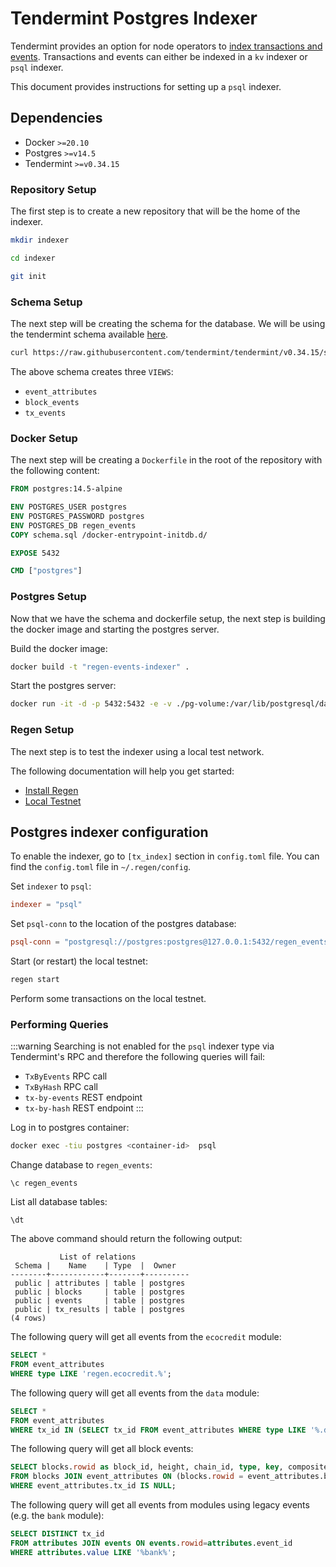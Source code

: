 # Tendermint Postgres Indexer

Tendermint provides an option for node operators to [index transactions and events](https://docs.tendermint.com/v0.34/app-dev/indexing-transactions.html). Transactions and events can either be indexed in a `kv` indexer or `psql` indexer.

This document provides instructions for setting up a `psql` indexer.

## Dependencies

- Docker `>=20.10`
- Postgres `>=v14.5`
- Tendermint `>=v0.34.15`

### Repository Setup

The first step is to create a new repository that will be the home of the indexer.

```sh
mkdir indexer
```

```sh
cd indexer
```

```sh
git init
```

### Schema Setup

The next step will be creating the schema for the database. We will be using the tendermint schema available [here](https://github.com/tendermint/tendermint/blob/v0.34.15/state/indexer/sink/psql/schema.sql).

```sh
curl https://raw.githubusercontent.com/tendermint/tendermint/v0.34.15/state/indexer/sink/psql/schema.sql > schema.sql
```

The above schema creates three `VIEWS`:

- `event_attributes`
- `block_events`
- `tx_events`

### Docker Setup

The next step will be creating a `Dockerfile` in the root of the repository with the following content:

```dockerfile
FROM postgres:14.5-alpine

ENV POSTGRES_USER postgres
ENV POSTGRES_PASSWORD postgres
ENV POSTGRES_DB regen_events
COPY schema.sql /docker-entrypoint-initdb.d/

EXPOSE 5432

CMD ["postgres"]
```

### Postgres Setup

Now that we have the schema and dockerfile setup, the next step is building the docker image and starting the postgres server.

Build the docker image:

```sh
docker build -t "regen-events-indexer" .
```

Start the postgres server:

```sh
docker run -it -d -p 5432:5432 -e -v ./pg-volume:/var/lib/postgresql/data regen-events-indexer:latest
```

### Regen Setup

The next step is to test the indexer using a local test network.

The following documentation will help you get started:

- [Install Regen](https://docs.regen.network/ledger/get-started/#building-from-source)
- [Local Testnet](https://docs.regen.network/ledger/get-started/local-testnet.html#create-accounts)

## Postgres indexer configuration

To enable the indexer, go to `[tx_index]` section in `config.toml` file. You can find the `config.toml` file in `~/.regen/config`.

Set `indexer` to `psql`:

```toml
indexer = "psql"
```

Set `psql-conn` to the location of the postgres database:

```toml
psql-conn = "postgresql://postgres:postgres@127.0.0.1:5432/regen_events?sslmode=disable"
```

Start (or restart) the local testnet:

```sh
regen start
```

Perform some transactions on the local testnet.

### Performing Queries

:::warning
Searching is not enabled for the `psql` indexer type via Tendermint's RPC and therefore the following queries will fail:

- `TxByEvents` RPC call
- `TxByHash` RPC call
- `tx-by-events` REST endpoint
- `tx-by-hash` REST endpoint
:::

Log in to postgres container:

```sh
docker exec -tiu postgres <container-id>  psql
```

Change database to `regen_events`:

```
\c regen_events
```

List all database tables:

```
\dt
```

The above command should return the following output:

```
           List of relations
 Schema |    Name    | Type  |  Owner   
--------+------------+-------+----------
 public | attributes | table | postgres
 public | blocks     | table | postgres
 public | events     | table | postgres
 public | tx_results | table | postgres
(4 rows)
```

The following query will get all events from the `ecocredit` module:

```sql
SELECT *
FROM event_attributes
WHERE type LIKE 'regen.ecocredit.%';
```
    
The following query will get all events from the `data` module:

```sql
SELECT *
FROM event_attributes
WHERE tx_id IN (SELECT tx_id FROM event_attributes WHERE type LIKE '%.data.%' group by tx_id);
```

The following query will get all block events:

```sql
SELECT blocks.rowid as block_id, height, chain_id, type, key, composite_key, value
FROM blocks JOIN event_attributes ON (blocks.rowid = event_attributes.block_id)
WHERE event_attributes.tx_id IS NULL; 
```

The following query will get all events from modules using legacy events (e.g. the `bank` module):
    
```sql
SELECT DISTINCT tx_id
FROM attributes JOIN events ON events.rowid=attributes.event_id
WHERE attributes.value LIKE '%bank%';
```
